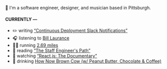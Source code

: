 👋 I'm a software engineer, designer, and musician based in Pittsburgh.

#### CURRENTLY —

* ✏️ writing [“Continuous Deployment Slack Notifications”](https://www.amoscato.com/journal/slack-deploy-notifications/)
* 🎧 listening to [Bill Laurance](https://www.last.fm/music/Bill+Laurance/_/Ready+Wednesday)
* 🏃‍♂️ running [2.69 miles](https://www.strava.com/activities/9020912034)
* 📘 reading [“The Staff Engineer&#39;s Path”](https://www.goodreads.com/book/show/59694859-the-staff-engineer-s-path)
* 🍿 watching [“React.js: The Documentary”](https://youtu.be/8pDqJVdNa44)
* 🍺 drinking [How Now Brown Cow (w&#x2F; Peanut Butter, Chocolate &amp; Coffee)](https://untappd.com/user/namoscato/checkin/1264037359)
